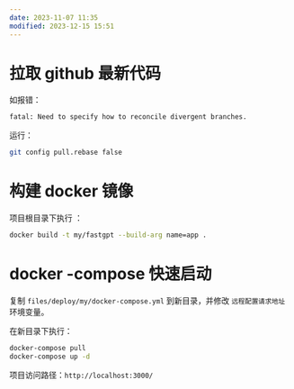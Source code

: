 ```yaml
---
date: 2023-11-07 11:35
modified: 2023-12-15 15:51
---
```


# 拉取 github 最新代码
如报错：
```bash
fatal: Need to specify how to reconcile divergent branches.
```
运行：
```bash
git config pull.rebase false
```

# 构建 docker 镜像
项目根目录下执行 ：
```bash
docker build -t my/fastgpt --build-arg name=app .
```

# docker -compose 快速启动
复制 `files/deploy/my/docker-compose.yml` 到新目录，并修改 `远程配置请求地址` 环境变量。

在新目录下执行：
```bash
docker-compose pull
docker-compose up -d
```

项目访问路径：`http://localhost:3000/`